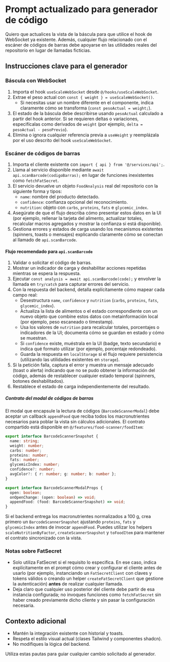 # Prompt actualizado para generador de código

Quiero que actualices la vista de la báscula para que utilice el hook de WebSocket ya existente. Además, cualquier flujo relacionado con el escáner de códigos de barras debe apoyarse en las utilidades reales del repositorio en lugar de llamadas ficticias.

## Instrucciones clave para el generador

### Báscula con WebSocket

1. Importa el hook `useScaleWebSocket` desde `@/hooks/useScaleWebSocket`.
2. Extrae el peso actual con `const { weight } = useScaleWebSocket()`.
   - Si necesitas usar un nombre diferente en el componente, indica claramente cómo se transforma (`const pesoActual = weight;`).
3. El estado de la báscula debe describirse usando `pesoActual` calculado a partir del hook anterior. Si se requieren deltas o variaciones, especifícalas como derivados de `weight` (por ejemplo, `delta = pesoActual - pesoPrevio`).
4. Elimina o ignora cualquier referencia previa a `useWeight` y reemplázala por el uso descrito del hook `useScaleWebSocket`.

### Escáner de códigos de barras

1. Importa el cliente existente con `import { api } from '@/services/api';`.
2. Llama al servicio disponible mediante `await api.scanBarcode(codigoBarras);` en lugar de funciones inexistentes como `fetchFatSecret`.
3. El servicio devuelve un objeto `FoodAnalysis` real del repositorio con la siguiente forma y tipos:
   - `name`: nombre del producto detectado.
   - `confidence`: confianza opcional del reconocimiento.
   - `nutrition`: objeto con `carbs`, `proteins`, `fats` e `glycemic_index`.
4. Asegúrate de que el flujo describa cómo presentar estos datos en la UI (por ejemplo, rellenar la tarjeta del alimento, actualizar totales, recalcular macros agregados y mostrar la confianza si está disponible).
5. Gestiona errores y estados de carga usando los mecanismos existentes (spinners, toasts o mensajes) explicando claramente cómo se conectan al llamado de `api.scanBarcode`.

#### Flujo recomendado para `api.scanBarcode`

1. Validar o solicitar el código de barras.
2. Mostrar un indicador de carga y deshabilitar acciones repetidas mientras se espera la respuesta.
3. Ejecutar `const analysis = await api.scanBarcode(code);` y envolver la llamada en `try/catch` para capturar errores del servicio.
4. Con la respuesta del backend, detalla explícitamente cómo mapear cada campo real:
   - Desestructura `name`, `confidence` y `nutrition` (`carbs`, `proteins`, `fats`, `glycemic_index`).
   - Actualiza la lista de alimentos o el estado correspondiente con un nuevo objeto que combine estos datos con metainformación local (por ejemplo, peso escaneado o timestamp).
   - Usa los valores de `nutrition` para recalcular totales, porcentajes o indicadores de la UI; documenta cómo se guardan en estado y cómo se muestran.
   - Si `confidence` existe, muéstrala en la UI (badge, texto secundario) e indica qué formato utilizar (por ejemplo, porcentaje redondeado).
   - Guarda la respuesta en `localStorage` si el flujo requiere persistencia (utilizando las utilidades existentes en `storage`).
5. Si la petición falla, captura el error y muestra un mensaje adecuado (toast o alerta) indicando que no se pudo obtener la información del código, además de restablecer cualquier estado temporal (spinners, botones deshabilitados).
6. Restablece el estado de carga independientemente del resultado.

##### Contrato del modal de códigos de barras

El modal que encapsule la lectura de códigos (`BarcodeScannerModal`) debe aceptar un callback `appendFood` que reciba todos los macronutrientes necesarios para poblar la vista sin cálculos adicionales. El contrato compartido está disponible en `@/features/food-scanner/foodItem`:

```ts
export interface BarcodeScannerSnapshot {
  name: string;
  weight: number;
  carbs: number;
  proteins: number;
  fats: number;
  glycemicIndex: number;
  confidence?: number;
  avgColor?: { r: number; g: number; b: number };
}

export interface BarcodeScannerModalProps {
  open: boolean;
  onOpenChange: (open: boolean) => void;
  appendFood: (food: BarcodeScannerSnapshot) => void;
}
```

Si el backend entrega los macronutrientes normalizados a 100 g, crea primero un `BarcodeScannerSnapshot` ajustando `proteins`, `fats` y `glycemicIndex` antes de invocar `appendFood`. Puedes utilizar los helpers `scaleNutritionByFactor`, `createScannerSnapshot` y `toFoodItem` para mantener el contrato sincronizado con la vista.

### Notas sobre FatSecret

- Solo utiliza FatSecret si el requisito lo especifica. En ese caso, indica explícitamente en el prompt cómo crear y configurar el cliente antes de usarlo (por ejemplo, instanciando un `FatSecretClient` con claves y tokens válidos o creando un helper `createFatSecretClient` que gestione la autenticación) **antes** de realizar cualquier llamada.
- Deja claro que cualquier uso posterior del cliente debe partir de esa instancia configurada; no invoques funciones como `fetchFatSecret` sin haber creado previamente dicho cliente y sin pasar la configuración necesaria.

## Contexto adicional

- Mantén la integración existente con historial y toasts.
- Respeta el estilo visual actual (clases Tailwind y componentes shadcn).
- No modifiques la lógica del backend.

Utiliza estas pautas para guiar cualquier cambio solicitado al generador.
